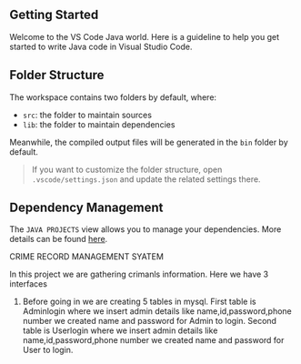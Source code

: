 ## Getting Started

Welcome to the VS Code Java world. Here is a guideline to help you get started to write Java code in Visual Studio Code.

## Folder Structure

The workspace contains two folders by default, where:

- `src`: the folder to maintain sources
- `lib`: the folder to maintain dependencies

Meanwhile, the compiled output files will be generated in the `bin` folder by default.

> If you want to customize the folder structure, open `.vscode/settings.json` and update the related settings there.

## Dependency Management

The `JAVA PROJECTS` view allows you to manage your dependencies. More details can be found [here](https://github.com/microsoft/vscode-java-dependency#manage-dependencies).

CRIME RECORD MANAGEMENT SYATEM

In this project we are gathering crimanls information. Here we have 3 interfaces

1. Before going in we are  creating 5 tables in mysql. First table is Adminlogin where we insert admin details
like name,id,password,phone number we created name and password for Admin to login.  Second table is Userlogin where we insert admin details like name,id,password,phone number we created name and password for User to login.

